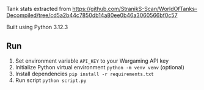 Tank stats extracted from https://github.com/StranikS-Scan/WorldOfTanks-Decompiled/tree/cd5a2b44c7850db14a80ee0b46a3060566bf0c57

Built using Python 3.12.3

## Run

1. Set environment variable `API_KEY` to your Wargaming API key
2. Initialize Python virtual environment `python -m venv venv` (optional)
3. Install dependencies `pip install -r requirements.txt`
4. Run script `python script.py`
